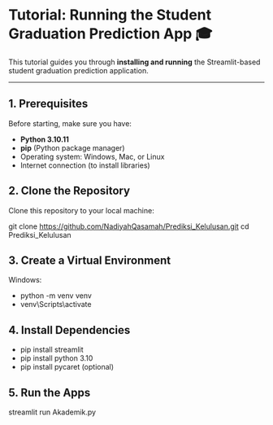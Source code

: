# Tutorial: Running the Student Graduation Prediction App 🎓

This tutorial guides you through **installing and running** the Streamlit-based student graduation prediction application.

---

## 1. Prerequisites

Before starting, make sure you have:

- **Python 3.10.11**
- **pip** (Python package manager)
- Operating system: Windows, Mac, or Linux
- Internet connection (to install libraries)

## 2. Clone the Repository

Clone this repository to your local machine:

git clone https://github.com/NadiyahQasamah/Prediksi_Kelulusan.git
cd Prediksi_Kelulusan

## 3. Create a Virtual Environment

Windows:
- python -m venv venv
- venv\Scripts\activate

## 4. Install Dependencies

- pip install streamlit
- pip install python 3.10
- pip install pycaret (optional)

## 5. Run the Apps
streamlit run Akademik.py
